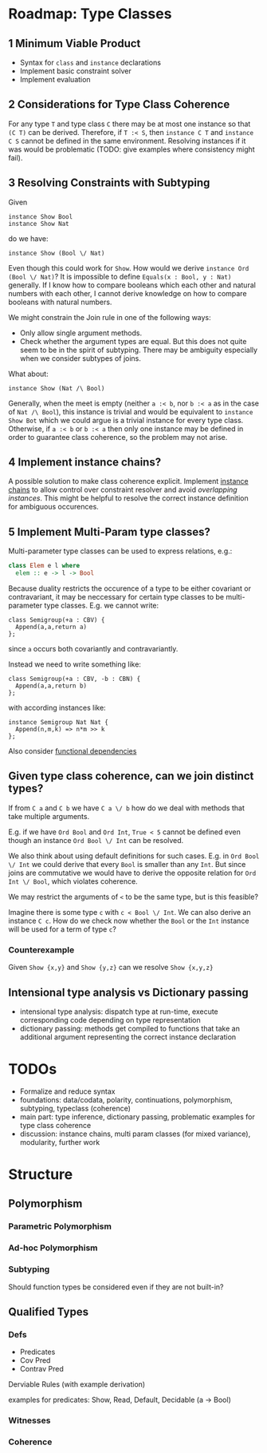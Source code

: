 # Roadmap: Type Classes

## 1 Minimum Viable Product

  - Syntax for `class` and `instance` declarations
  - Implement basic constraint solver
  - Implement evaluation

## 2 Considerations for Type Class Coherence

For any type `T` and type class `C` there may be at most one instance so that `(C T)` can be derived.
Therefore, if `T :< S`, then `instance C T` and `instance C S` cannot be defined in the same environment.
Resolving instances if it was would be problematic (TODO: give examples where consistency might fail).

## 3 Resolving Constraints with Subtyping

Given

~~~
instance Show Bool
instance Show Nat
~~~

do we have:

~~~
instance Show (Bool \/ Nat)
~~~

Even though this could work for `Show`. How would we derive `instance Ord (Bool \/ Nat)`? It is impossible to define `Equals(x : Bool, y : Nat)` generally.
If I know how to compare booleans which each other and natural numbers with each other, I cannot derive knowledge on how to compare booleans with natural numbers.

We might constrain the Join rule in one of the following ways:
- Only allow single argument methods.
- Check whether the argument types are equal. But this does not quite seem to be in the spirit of subtyping. There may be ambiguity especially when we consider subtypes of joins.

What about:

~~~
instance Show (Nat /\ Bool)
~~~

Generally, when the meet is empty (neither `a :< b`, nor `b :< a` as in the case of `Nat /\ Bool`), this instance is trivial and would be equivalent to `instance Show Bot` which we could argue is a trivial instance for every type class.
Otherwise, if `a :< b` or `b :< a` then only one instance may be defined in order to guarantee class coherence, so the problem may not arise.

## 4 Implement instance chains?

A possible solution to make class coherence explicit.
Implement [instance chains](https://web.cecs.pdx.edu/~mpj/pubs/instancechains.pdf) to allow control over constraint resolver and avoid *overlapping instances*.
This might be helpful to resolve the correct instance definition for ambiguous occurences.

## 5 Implement Multi-Param type classes?

Multi-parameter type classes can be used to express relations, e.g.:

~~~Haskell
class Elem e l where
  elem :: e -> l -> Bool
~~~

Because duality restricts the occurence of a type to be either covariant or contravariant, it may be neccessary for certain type classes to be multi-parameter type classes.
E.g. we cannot write:

~~~
class Semigroup(+a : CBV) {
  Append(a,a,return a)
};
~~~

since `a` occurs both covariantly and contravariantly.

Instead we need to write something like:

~~~
class Semigroup(+a : CBV, -b : CBN) {
  Append(a,a,return b)
};
~~~

with according instances like:

~~~
instance Semigroup Nat Nat {
  Append(n,m,k) => n*m >> k
};
~~~

Also consider [functional dependencies](https://web.cecs.pdx.edu/~mpj/pubs/fundeps-esop2000.pdf)

## Given type class coherence, can we join distinct types?

If from `C a` and `C b` we have `C a \/ b` how do we deal with methods that take multiple arguments.

E.g. if we have `Ord Bool` and `Ord Int`, `True < 5` cannot be defined even though an instance `Ord Bool \/ Int` can be resolved.

We also think about using default definitions for such cases. E.g. in `Ord Bool \/ Int` we could derive that every `Bool` is smaller than any `Int`. But since joins are commutative we would have to derive the opposite relation for `Ord Int \/ Bool`, which violates coherence.

We may restrict the arguments of `<` to be the same type, but is this feasible?

Imagine there is some type `c` with `c < Bool \/ Int`. We can also derive an instance `C c`. How do we check now whether the `Bool` or the `Int` instance will be used for a term of type `c`?

### Counterexample

Given `Show {x,y}` and `Show {y,z}` can we resolve `Show {x,y,z}`

## Intensional type analysis vs Dictionary passing

- intensional type analysis: dispatch type at run-time, execute corresponding code depending on type representation
- dictionary passing: methods get compiled to functions that take an additional argument representing the correct instance declaration

# TODOs

- Formalize and reduce syntax
- foundations: data/codata, polarity, continuations, polymorphism, subtyping, typeclass (coherence)
- main part: type inference, dictionary passing, problematic examples for type class coherence
- discussion: instance chains, multi param classes (for mixed variance), modularity, further work

# Structure

## Polymorphism

### Parametric Polymorphism

### Ad-hoc Polymorphism

### Subtyping

Should function types be considered even if they are not built-in?

## Qualified Types

### Defs

- Predicates
- Cov Pred
- Contrav Pred

Derviable Rules
(with example derivation)

examples for predicates: Show, Read, Default, Decidable (a -> Bool)

### Witnesses

### Coherence

### 